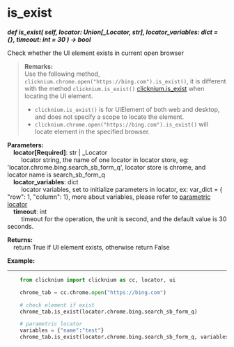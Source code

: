 # is_exist
***def is_exist(
        self,
        locator: Union[_Locator, str],
        locator_variables: dict = {},
        timeout: int = 30
    ) -> bool***  

 Check whether the UI element exists in current open browser

>**Remarks:**  
Use the following method, `clicknium.chrome.open("https://bing.com").is_exist()`, it is different with the method `clicknium.is_exist()` [clicknium.is_exist](./doc/api/python/is_exist.md) when locating the UI element.
>- `clicknium.is_exist()` is for  UiElement of both web and desktop, and does not specify a scope to locate the element.
>- `clicknium.chrome.open("https://bing.com").is_exist()` will locate element in the specified browser.


**Parameters:**  
    &emsp;**locator[Required]**: str | _Locator   
        &emsp;&emsp; locator string, the name of one locator in locator store, eg: 'locator.chrome.bing.search_sb_form_q', locator store is chrome, and locator name is search_sb_form_q  
    &emsp;**locator_variables**: dict  
        &emsp;&emsp; locator variables, set to initialize parameters in locator, ex: var_dict = { "row": 1,  "column": 1}, more about variables, please refer to [parametric locator](./doc/automation/parametric_locator.md)  
    &emsp;**timeout**: int  
        &emsp;&emsp; timeout for the operation, the unit is second, and the default value is 30 seconds. 

**Returns:**  
    &emsp;return True if UI element exists, otherwise return False

**Example:**
***
```python
    from clicknium import clicknium as cc, locator, ui

    chrome_tab = cc.chrome.open("https://bing.com")

    # check element if exist
    chrome_tab.is_exist(locator.chrome.bing.search_sb_form_q)

    # parametric locator
    variables = {"name":"test"}
    chrome_tab.is_exist(locator.chrome.bing.search_sb_form_q, variables)
```
